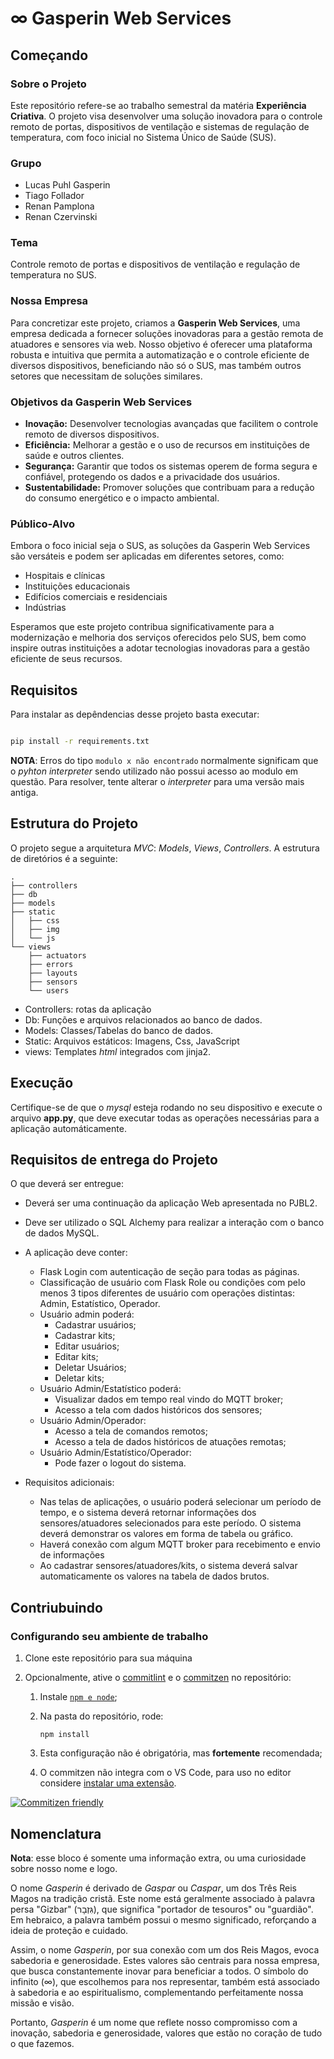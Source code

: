 # ∞ Gasperin Web Services

## Começando

### Sobre o Projeto

Este repositório refere-se ao trabalho semestral da matéria **Experiência Criativa**. O projeto visa desenvolver uma solução inovadora para o controle remoto de portas, dispositivos de ventilação e sistemas de regulação de temperatura, com foco inicial no Sistema Único de Saúde (SUS).

### Grupo

- Lucas Puhl Gasperin
- Tiago Follador
- Renan Pamplona
- Renan Czervinski

### Tema

Controle remoto de portas e dispositivos de ventilação e regulação de temperatura no SUS.

### Nossa Empresa

Para concretizar este projeto, criamos a **Gasperin Web Services**, uma empresa dedicada a fornecer soluções inovadoras para a gestão remota de atuadores e sensores via web. Nosso objetivo é oferecer uma plataforma robusta e intuitiva que permita a automatização e o controle eficiente de diversos dispositivos, beneficiando não só o SUS, mas também outros setores que necessitam de soluções similares.

### Objetivos da Gasperin Web Services

- **Inovação:** Desenvolver tecnologias avançadas que facilitem o controle remoto de diversos dispositivos.
- **Eficiência:** Melhorar a gestão e o uso de recursos em instituições de saúde e outros clientes.
- **Segurança:** Garantir que todos os sistemas operem de forma segura e confiável, protegendo os dados e a privacidade dos usuários.
- **Sustentabilidade:** Promover soluções que contribuam para a redução do consumo energético e o impacto ambiental.

### Público-Alvo

Embora o foco inicial seja o SUS, as soluções da Gasperin Web Services são versáteis e podem ser aplicadas em diferentes setores, como:

- Hospitais e clínicas
- Instituições educacionais
- Edifícios comerciais e residenciais
- Indústrias

Esperamos que este projeto contribua significativamente para a modernização e melhoria dos serviços oferecidos pelo SUS, bem como inspire outras instituições a adotar tecnologias inovadoras para a gestão eficiente de seus recursos.

## Requisitos

Para instalar as depêndencias desse projeto basta executar:

```bash

pip install -r requirements.txt

```

**NOTA**: Erros do tipo `modulo x não encontrado` normalmente significam que o _pyhton interpreter_ sendo utilizado não possui acesso ao modulo em questão. Para resolver, tente alterar o _interpreter_ para uma versão mais antiga.

## Estrutura do Projeto

O projeto segue a arquitetura _MVC_: _Models_, _Views_, _Controllers_. A estrutura de diretórios é a seguinte:

```text
.
├── controllers
├── db
├── models
├── static
│   ├── css
│   ├── img
│   └── js
└── views
    ├── actuators
    ├── errors
    ├── layouts
    ├── sensors
    └── users

```

- Controllers: rotas da aplicação
- Db: Funções e arquivos relacionados ao banco de dados.
- Models: Classes/Tabelas do banco de dados.
- Static: Arquivos estáticos: Imagens, Css, JavaScript
- views: Templates _html_ integrados com jinja2.

## Execução

Certifique-se de que o _mysql_ esteja rodando no seu dispositivo e execute o arquivo **app.py**, que deve executar todas as operações necessárias para a aplicação automáticamente.

## Requisitos de entrega do Projeto

O que deverá ser entregue:

- Deverá ser uma continuação da aplicação Web apresentada no PJBL2.
- Deve ser utilizado o SQL Alchemy para realizar a interação com o banco de dados MySQL.
- A aplicação deve conter:

  - Flask Login com autenticação de seção para todas as páginas.
  - Classificação de usuário com Flask Role ou condições com pelo menos 3 tipos diferentes de usuário com operações distintas: Admin, Estatístico, Operador.
  - Usuário admin poderá:
    - Cadastrar usuários;
    - Cadastrar kits;
    - Editar usuários;
    - Editar kits;
    - Deletar Usuários;
    - Deletar kits;
  - Usuário Admin/Estatístico poderá:
    - Visualizar dados em tempo real vindo do MQTT broker;
    - Acesso a tela com dados históricos dos sensores;
  - Usuário Admin/Operador:
    - Acesso a tela de comandos remotos;
    - Acesso a tela de dados históricos de atuações remotas;
  - Usuário Admin/Estatístico/Operador:
    - Pode fazer o logout do sistema.

- Requisitos adicionais:

  - Nas telas de aplicações, o usuário poderá selecionar um período de tempo, e o sistema deverá retornar informações dos sensores/atuadores selecionados para este período. O sistema deverá demonstrar os valores em forma de tabela ou gráfico.
  - Haverá conexão com algum MQTT broker para recebimento e envio de informações
  - Ao cadastrar sensores/atuadores/kits, o sistema deverá salvar automaticamente os valores na tabela de dados brutos.

## Contriubuindo

### Configurando seu ambiente de trabalho

1. Clone este repositório para sua máquina
2. Opcionalmente, ative o [commitlint](https://github.com/conventional-changelog/commitlint) e
   o [commitzen](https://github.com/commitizen/cz-cli) no repositório:

   1. Instale [`npm e node`](https://docs.npmjs.com/downloading-and-installing-node-js-and-npm);
   2. Na pasta do repositório, rode:

      ```shell
      npm install
      ```

   3. Esta configuração não é obrigatória, mas **fortemente** recomendada;
   4. O commitzen não integra com o VS Code, para uso no editor considere
      [instalar uma extensão](https://github.com/commitizen/cz-cli#adapters).

[![Commitizen friendly](https://img.shields.io/badge/commitizen-friendly-brightgreen.svg)](http://commitizen.github.io/cz-cli/)

## Nomenclatura

**Nota**: esse bloco é somente uma informação extra, ou uma curiosidade sobre nosso nome e logo.

O nome _Gasperin_ é derivado de _Gaspar_ ou _Caspar_, um dos Três Reis Magos na tradição cristã. Este nome está geralmente associado à palavra persa "Gizbar" (גִּזְבָר), que significa "portador de tesouros" ou "guardião". Em hebraico, a palavra também possui o mesmo significado, reforçando a ideia de proteção e cuidado.

Assim, o nome _Gasperin_, por sua conexão com um dos Reis Magos, evoca sabedoria e generosidade. Estes valores são centrais para nossa empresa, que busca constantemente inovar para beneficiar a todos. O símbolo do infinito (∞), que escolhemos para nos representar, também está associado à sabedoria e ao espiritualismo, complementando perfeitamente nossa missão e visão.

Portanto, _Gasperin_ é um nome que reflete nosso compromisso com a inovação, sabedoria e generosidade, valores que estão no coração de tudo o que fazemos.
